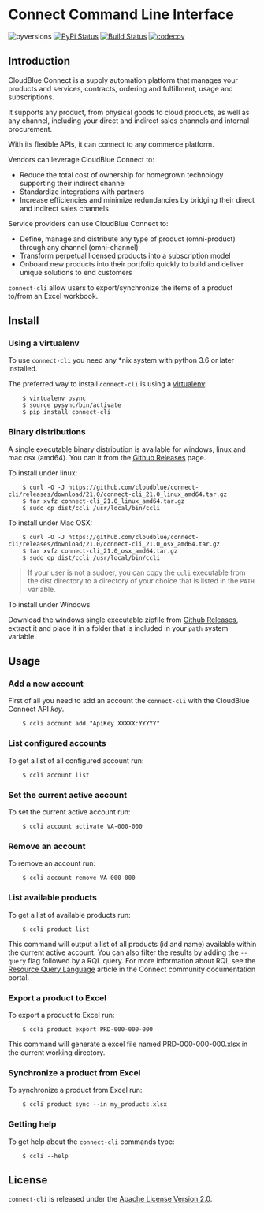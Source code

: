 # Connect Command Line Interface

![pyversions](https://img.shields.io/pypi/pyversions/connect-cli.svg) [![PyPi Status](https://img.shields.io/pypi/v/connect-cli.svg)](https://pypi.org/project/connect-cli/) [![Build Status](https://travis-ci.org/cloudblue/connect-cli.svg?branch=master)](https://travis-ci.org/cloudblue/connect-cli) [![codecov](https://codecov.io/gh/cloudblue/connect-cli/branch/master/graph/badge.svg)](https://codecov.io/gh/cloudblue/connect-cli)


## Introduction

CloudBlue Connect is a supply automation platform that manages your products and services, contracts, 
ordering and fulfillment, usage and subscriptions. 

It supports any product, from physical goods to cloud products, as well as any channel, including your 
direct and indirect sales channels and internal procurement. 

With its flexible APIs, it can connect to any commerce platform.

Vendors can leverage CloudBlue Connect to:

* Reduce the total cost of ownership for homegrown technology supporting their indirect channel
* Standardize integrations with partners
* Increase efficiencies and minimize redundancies by bridging their direct and indirect sales channels

Service providers can use CloudBlue Connect to:

* Define, manage and distribute any type of product (omni-product) through any channel (omni-channel)
* Transform perpetual licensed products into a subscription model
* Onboard new products into their portfolio quickly to build and deliver unique solutions to end customers

`connect-cli` allow users to export/synchronize the items of a product to/from an Excel workbook.


## Install

### Using a virtualenv

To use `connect-cli` you need any *nix system with python 3.6 or later installed.

The preferred way to install `connect-cli` is using a [virtualenv](https://virtualenv.pypa.io/en/latest/):

```
    $ virtualenv psync
    $ source pysync/bin/activate
    $ pip install connect-cli
```    

### Binary distributions

A single executable binary distribution is available for windows, linux and mac osx (amd64).
You can it from the [Github Releases](https://github.com/cloudblue/connect-cli/releases) page.

To install under linux:

```
    $ curl -O -J https://github.com/cloudblue/connect-cli/releases/download/21.0/connect-cli_21.0_linux_amd64.tar.gz
    $ tar xvfz connect-cli_21.0_linux_amd64.tar.gz
    $ sudo cp dist/ccli /usr/local/bin/ccli
```

To install under Mac OSX:

```
    $ curl -O -J https://github.com/cloudblue/connect-cli/releases/download/21.0/connect-cli_21.0_osx_amd64.tar.gz
    $ tar xvfz connect-cli_21.0_osx_amd64.tar.gz
    $ sudo cp dist/ccli /usr/local/bin/ccli
```

> If your user is not a sudoer, you can copy the `ccli` executable from the dist directory to a directory of your choice
> that is listed in the `PATH` variable.


To install under Windows

Download the windows single executable zipfile from [Github Releases](https://github.com/cloudblue/connect-cli/releases/download/21.0/connect-cli_21.0_windows_amd64.tar.gz), extract it and place it in a folder that is included in your `path` system variable.


## Usage

### Add a new account

First of all you need to add an account the `connect-cli` with the CloudBlue Connect API *key*.

```
    $ ccli account add "ApiKey XXXXX:YYYYY"
```

### List configured accounts

To get a list of all configured account run:

```
    $ ccli account list
```


### Set the current active account

To set the current active account run:

```
    $ ccli account activate VA-000-000
```

### Remove an account

To remove an account run:

```
    $ ccli account remove VA-000-000
```

### List available products

To get a list of available products run:

```
    $ ccli product list
```

This command will output a list of all products (id and name) available within the current active account.
You can also filter the results by adding the ``--query`` flag followed by a RQL query.
For more information about RQL see the [Resource Query Language](https://connect.cloudblue.com/community/api/rql/)
article in the Connect community documentation portal.


### Export a product to Excel

To export a product to Excel run:

```
    $ ccli product export PRD-000-000-000
```

This command will generate a excel file named PRD-000-000-000.xlsx in the current working directory.


### Synchronize a product from Excel

To synchronize a product from Excel run:

```
    $ ccli product sync --in my_products.xlsx
```


### Getting help

To get help about the `connect-cli` commands type:

```
    $ ccli --help
```

## License

`connect-cli` is released under the [Apache License Version 2.0](https://www.apache.org/licenses/LICENSE-2.0).
